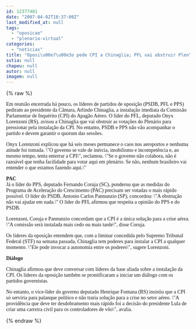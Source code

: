 ```yaml
---
id: 12377481
date: "2007-04-02T18:37:00Z"
last_modified_at: null
tags:
  - "oposicao"
  - "plenario-virtual"
categories:
  - "noticias"
title: "Oposi\u00e7\u00e3o pede CPI a Chinaglia; PFL vai obstruir Plen\u00e1rio"
sutia: null
chapeu: null
autor: null
imagem: null
---
```

{% raw %}
<p><P><FONT face=Verdana>Em reunião encerrada há pouco, os líderes de partidos de oposição (PSDB, PFL e PPS) pediram ao presidente da Câmara, Arlindo Chinaglia, a instalação imediata da Comissão Parlamentar de Inquérito (CPI) do Apagão Aéreo. O líder do PFL, deputado Onyx Lorenzoni (RS), avisou a Chinaglia que vai obstruir as votações do Plenário para pressionar pela instalação da CPI. No entanto, PSDB e PPS não vão acompanhar o partido e devem garantir o quorum das sessões.</FONT></P></p>
<p><P><FONT face=Verdana>Onyx Lorenzoni explicou que há seis meses permanece o caos nos aeroportos e nenhuma atitude foi tomada. \"O governo se vale de inércia, imobilismo e incompetência e, ao mesmo tempo, tenta enterrar a CPI\", reclamou. \"Se o governo não colabora, não é razoável que tenha facilidade para votar aqui em plenário. Se não, nenhum brasileiro vai entender o que estamos fazendo aqui.\"</FONT></P></p>
<p><P><FONT face=Verdana><STRONG>PAC<BR></STRONG>Já o líder do PPS, deputado Fernando Coruja (SC), ponderou que as medidas do Programa de Aceleração do Crescimento (PAC) precisam ser votadas o mais rápido possível. O líder do PSDB, Antonio Carlos Pannunzio (SP), concordou: \"A obstrução não vai ajudar em nada.\" O líder do PFL afirmou que respeita a opinião do PPS e do PSDB.</FONT></P></p>
<p><P><FONT face=Verdana>Lorenzoni, Coruja e Pannunzio concordam que a CPI é a única solução para a crise aérea. \"A comissão será instalada mais cedo ou mais tarde\", disse Coruja. </FONT></P></p>
<p><P><FONT face=Verdana>Os líderes da oposição entendem que, com a liminar concedida pelo Supremo Tribunal Federal (STF) na semana passada, Chinaglia tem poderes para instalar a CPI a qualquer momento. \"Ele pode invocar a autonomia entre os poderes\", sugere Lorenzoni.</FONT></P></p>
<p><P><FONT face=Verdana><STRONG>Diálogo</STRONG></FONT></P></p>
<p><P><FONT face=Verdana>Chinaglia afirmou que deve conversar com líderes da base aliada sobre a instalação da CPI. Os líderes da oposição também se prontificaram a iniciar um diálogo com os partidos governistas.</FONT></P></p>
<p><P><FONT face=Verdana>No entanto, o vice-líder do governo deputado Henrique Fontana (RS) insistiu que a CPI só serviria para palanque político e não traria solução para a crise no setor aéreo. \"A providência que deve ter desdobramento mais rápido foi a decisão do presidente Lula de criar uma carreira civil para os controladores de vôo\", avalia.</FONT></P> </p>
{% endraw %}